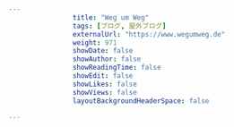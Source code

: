 ---
                title: "Weg um Weg"
                tags: [ブログ, 屋外ブログ]
                externalUrl: "https://www.wegumweg.de"
                weight: 971
                showDate: false
                showAuthor: false
                showReadingTime: false
                showEdit: false
                showLikes: false
                showViews: false
                layoutBackgroundHeaderSpace: false
                ---

